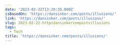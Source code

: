 ```yaml
---
date: '2023-02-22T13:20:35.000Z'
isBasedOn: 'https://dansinker.com/posts/illusions/'
link: 'https://dansinker.com/posts/illusions/'
slug: 2023-02-22-httpsdansinkercompostsillusions
tags:
  - Tech
title: 'https://dansinker.com/posts/illusions/'
---
```


